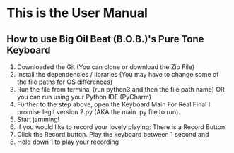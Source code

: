 # This is the User Manual 

## How to use Big Oil Beat (B.O.B.)'s Pure Tone Keyboard
>
1. Downloaded the Git (You can clone or download the Zip File)
2. Install the dependencies / libraries
     (You may have to change some of the file paths for OS differences)
3. Run the file from terminal (run python3 and then the file path name) OR you can run using your Python IDE (PyCharm)
4. Further to the step above, open the Keyboard Main For Real Final I promise legit version 2.py (AKA the main .py file to run).
5. Start jamming!
6. If you would like to record your lovely playing: There is a Record Button.
7. Click the Record button. Play the keyboard between 1 second and 
8. Hold down 1 to play your recording 
> 
